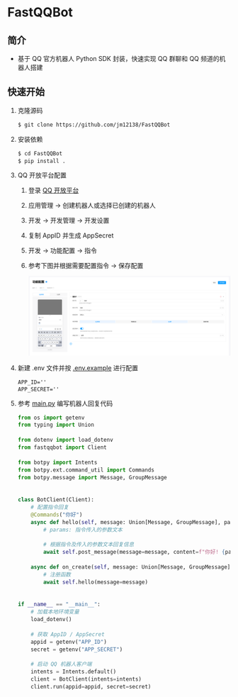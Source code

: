 # FastQQBot
## 简介
* 基于 QQ 官方机器人 Python SDK 封装，快速实现 QQ 群聊和 QQ 频道的机器人搭建

## 快速开始
1. 克隆源码

    ```bash
    $ git clone https://github.com/jm12138/FastQQBot
    ```

2. 安装依赖

    ```bash
    $ cd FastQQBot
    $ pip install .
    ```

3. QQ 开放平台配置

    1. 登录 [QQ 开放平台](https://q.qq.com)

    2. 应用管理 -> 创建机器人或选择已创建的机器人

    3. 开发 -> 开发管理 -> 开发设置

    4. 复制 AppID 并生成 AppSecret

    5. 开发 -> 功能配置 -> 指令

    6. 参考下图并根据需要配置指令 -> 保存配置

        ![function](./public/function.png)


4. 新建 .env 文件并按 [.env.example](./.env.example) 进行配置

    ```
    APP_ID=''
    APP_SECRET=''
    ```

5. 参考 [main.py](./main.py) 编写机器人回复代码

    ```python
    from os import getenv
    from typing import Union

    from dotenv import load_dotenv
    from fastqqbot import Client

    from botpy import Intents
    from botpy.ext.command_util import Commands
    from botpy.message import Message, GroupMessage


    class BotClient(Client):
        # 配置指令回复
        @Commands("你好")
        async def hello(self, message: Union[Message, GroupMessage], params: str):
            # params: 指令传入的参数文本

            # 根据指令及传入的参数文本回复信息
            await self.post_message(message=message, content=f"你好! {params}")

        async def on_create(self, message: Union[Message, GroupMessage]):
            # 注册函数
            await self.hello(message=message)


    if __name__ == "__main__":
        # 加载本地环境变量
        load_dotenv()

        # 获取 AppID / AppSecret
        appid = getenv("APP_ID")
        secret = getenv("APP_SECRET")

        # 启动 QQ 机器人客户端
        intents = Intents.default()
        client = BotClient(intents=intents)
        client.run(appid=appid, secret=secret)
    ```